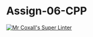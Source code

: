 # Assign-06-CPP
[![Mr Coxall's Super Linter](https://github.com/ICS3U-Programming-TamerZ/Assign-04-CPP/workflows/Mr%20Coxall's%20Super%20Linter/badge.svg)](https://github.com/ICS3U-Programming-TamerZ/Assign-04-CPP/actions/)
